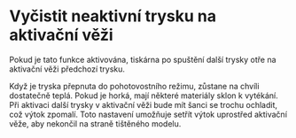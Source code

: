 Vyčistit neaktivní trysku na aktivační věži
====
Pokud je tato funkce aktivována, tiskárna po spuštění další trysky otře na aktivační věži předchozí trysku.

Když je tryska přepnuta do pohotovostního režimu, zůstane na chvíli dostatečně teplá. Pokud je horká, mají některé materiály sklon k vytékání. Při aktivaci další trysky v aktivační věži bude mít šanci se trochu ochladit, což výtok zpomalí. Toto nastavení umožňuje setřít výtok uprostřed aktivační věže, aby nekončil na straně tištěného modelu.